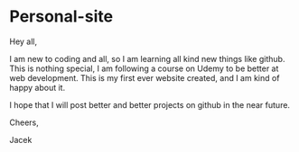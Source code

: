 # Personal-site

Hey all,

I am new to coding and all, so I am learning all kind new things like github.
This is nothing special, I am following a course on Udemy to be better at web development. This is my first ever website created, and I am kind of happy about it.

I hope that I will post better and better projects on github in the near future.

Cheers,

Jacek
